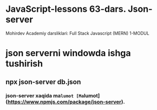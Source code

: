 # JavaScript-lessons 63-dars. Json-server

Mohirdev Academiy darsliklari: Full Stack Javascript (MERN) 1-MODUL

# json serverni windowda ishga tushirish
## npx json-server db.json
### json-server xaqida ma`lumot [Ma`lumot](https://www.npmjs.com/package/json-server).
